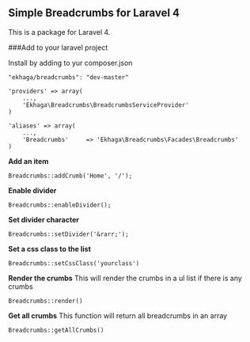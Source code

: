 ## Simple Breadcrumbs for Laravel 4


This is a package for Laravel 4.

###Add to your laravel project

Install by adding to yur composer.json

    "ekhaga/breadcrumbs": "dev-master"

    'providers' => array(
        ...,
        'Ekhaga\Breadcrumbs\BreadcrumbsServiceProvider'
    )

    'aliases' => array(
        ...,
        'Breadcrumbs'     => 'Ekhaga\Breadcrumbs\Facades\Breadcrumbs'
    )


**Add an item**

    Breadcrumbs::addCrumb('Home', '/');

**Enable divider**

    Breadcrumbs::enableDivider();

**Set divider character**

    Breadcrumbs::setDivider('&rarr;');

**Set a css class to the list**

    Breadcrumbs::setCssClass('yourclass')

**Render the crumbs**
This will render the crumbs in a ul list if there is any crumbs

    Breadcrumbs::render()

**Get all crumbs**
This function will return all breadcrumbs in an array

    Breadcrumbs::getAllCrumbs()
